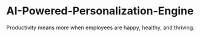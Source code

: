 # AI-Powered-Personalization-Engine
Productivity means more when employees are happy, healthy, and thriving.
